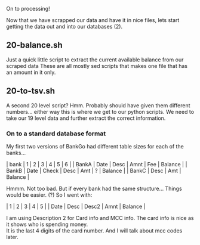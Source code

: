 On to processing!

Now that we have scrapped our data and have it in nice files, lets start getting the data out and into our databases (2).

## 20-balance.sh
Just a quick little script to extract the current available balance from our scraped data
These are all mostly sed scripts that makes one file that has an amount in it only.

## 20-to-tsv.sh
A second 20 level script?  Hmm.  Probably should have given them different numbers...  either way this is where we get to our python scripts.
We need to take our 19 level data and further extract the correct information.

### On to a standard database format
My first two versions of BankGo had different table sizes for each of the banks...


| bank | 1 | 2 | 3 | 4 | 5 | 6 |
| BankA | Date | Desc | Amnt | Fee | Balance |
| BankB | Date | Check | Desc | Amt | ? | Balance |
| BankC | Desc | Amt | Balance |

Hmmm.  Not too bad.  But if every bank had the same structure...  Things would be easier.  (?)  So I went with:


| 1 | 2 | 3 | 4 | 5 |
| Date | Desc | Desc2 | Amnt | Balance |

I am using Description 2 for Card info and MCC info.  The card info is nice as it shows who is spending money.  
It is the last 4 digits of the card number.  And I will talk about mcc codes later.

